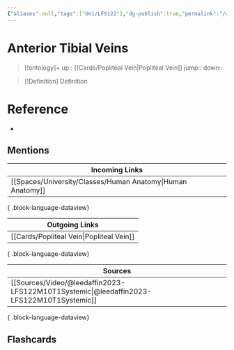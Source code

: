 ```yaml
---
{"aliases":null,"tags":["Uni/LFS122"],"dg-publish":true,"permalink":"/cards/anterior-tibial-veins/","dgPassFrontmatter":true}
---
```


# Anterior Tibial Veins

> [!ontology]+
> up:: [[Cards/Popliteal Vein\|Popliteal Vein]]
> jump:: 
> down:: 

> [!Definition] Definition

# Reference

- 

## Mentions

| Incoming Links                                                |
| ------------------------------------------------------------- |
| [[Spaces/University/Classes/Human Anatomy\|Human Anatomy]] |

{ .block-language-dataview}

| Outgoing Links                              |
| ------------------------------------------- |
| [[Cards/Popliteal Vein\|Popliteal Vein]] |

{ .block-language-dataview}

| Sources                                                                                     |
| ------------------------------------------------------------------------------------------- |
| [[Sources/Video/@leedaffin2023-LFS122M10T1Systemic\|@leedaffin2023-LFS122M10T1Systemic]] |

{ .block-language-dataview}

## Flashcards